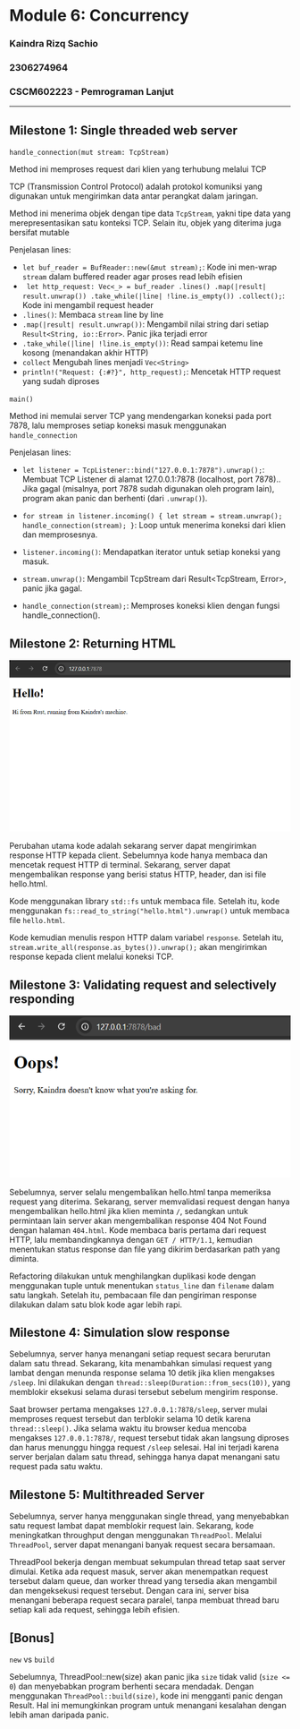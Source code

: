 # Module 6: Concurrency

### Kaindra Rizq Sachio
### 2306274964   
### CSCM602223 - Pemrograman Lanjut

---

## Milestone 1: Single threaded web server

`handle_connection(mut stream: TcpStream)`

Method ini memproses request dari klien yang terhubung melalui TCP

TCP (Transmission Control Protocol) adalah protokol komuniksi yang digunakan untuk mengirimkan data antar perangkat dalam jaringan.

Method ini menerima objek dengan tipe data `TcpStream`, yakni tipe data yang merepresentasikan satu konteksi TCP. Selain itu, objek yang diterima juga bersifat mutable

Penjelasan lines:

- `let buf_reader = BufReader::new(&mut stream);`: Kode ini men-wrap `stream` dalam buffered reader agar proses read lebih efisien
- ` let http_request: Vec<_> = buf_reader
        .lines()
        .map(|result| result.unwrap())
        .take_while(|line| !line.is_empty())
        .collect();`: Kode ini mengambil request header
- `.lines()`: Membaca  `stream` line by line
- `.map(|result| result.unwrap())`: Mengambil nilai string dari setiap `Result<String, io::Error>`. Panic jika terjadi error
- `.take_while(|line| !line.is_empty())`: Read sampai ketemu line kosong (menandakan akhir HTTP)
- `collect` Mengubah lines menjadi `Vec<String>`
- `println!("Request: {:#?}", http_request);`: Mencetak HTTP request yang sudah diproses

`main()`

Method ini memulai server TCP yang mendengarkan koneksi pada port 7878, lalu memproses setiap koneksi masuk menggunakan `handle_connection`

Penjelasan lines:
- `let listener = TcpListener::bind("127.0.0.1:7878").unwrap();`: Membuat TCP Listener di alamat 127.0.0.1:7878 (localhost, port 7878).. Jika gagal (misalnya, port 7878 sudah digunakan oleh program lain), program akan panic dan berhenti (dari `.unwrap()`).

- `for stream in listener.incoming() {
    let stream = stream.unwrap();
    handle_connection(stream);
}`: Loop untuk menerima koneksi dari klien dan memprosesnya.

- `listener.incoming()`: Mendapatkan iterator untuk setiap koneksi yang masuk.

- `stream.unwrap()`: Mengambil TcpStream dari Result<TcpStream, Error>, panic jika gagal.

- `handle_connection(stream);`: Memproses koneksi klien dengan fungsi handle_connection().

## Milestone 2: Returning HTML

![Screenshot Milestone 2](readme_images/milestones_2.png)

Perubahan utama kode adalah sekarang server dapat mengirimkan response HTTP kepada client. Sebelumnya kode hanya membaca dan mencetak request HTTP di terminal. Sekarang, server dapat mengembalikan response yang berisi status HTTP, header, dan isi file hello.html.

Kode menggunakan library `std::fs` untuk membaca file. Setelah itu, kode menggunakan `fs::read_to_string("hello.html").unwrap()` untuk membaca file `hello.html`. 

 Kode kemudian menulis respon HTTP dalam variabel `response`. Setelah itu, `    stream.write_all(response.as_bytes()).unwrap();` akan mengirimkan response kepada client melalui koneksi TCP.

## Milestone 3: Validating request and selectively responding

![Screenshot Milestone 3](readme_images/milestones_3.png)


Sebelumnya, server selalu mengembalikan hello.html tanpa memeriksa request yang diterima. Sekarang, server memvalidasi request dengan hanya mengembalikan hello.html jika klien meminta `/`, sedangkan untuk permintaan lain server akan mengembalikan response 404 Not Found dengan halaman `404.html`. Kode membaca baris pertama dari request HTTP, lalu membandingkannya dengan `GET / HTTP/1.1`, kemudian menentukan status response dan file yang dikirim berdasarkan path yang diminta.

Refactoring dilakukan untuk menghilangkan duplikasi kode dengan menggunakan tuple untuk menentukan `status_line` dan `filename` dalam satu langkah. Setelah itu, pembacaan file dan pengiriman response dilakukan dalam satu blok kode agar lebih rapi.

## Milestone 4: Simulation slow response
Sebelumnya, server hanya menangani setiap request secara berurutan dalam satu thread. Sekarang, kita menambahkan simulasi request yang lambat dengan menunda response selama 10 detik jika klien mengakses `/sleep`. Ini dilakukan dengan `thread::sleep(Duration::from_secs(10))`, yang memblokir eksekusi selama durasi tersebut sebelum mengirim response.

Saat browser pertama mengakses `127.0.0.1:7878/sleep`, server mulai memproses request tersebut dan terblokir selama 10 detik karena `thread::sleep()`. Jika selama waktu itu browser kedua mencoba mengakses `127.0.0.1:7878/`, request tersebut tidak akan langsung diproses dan harus menunggu hingga request `/sleep` selesai. Hal ini terjadi karena server berjalan dalam satu thread, sehingga hanya dapat menangani satu request pada satu waktu.

## Milestone 5: Multithreaded Server

Sebelumnya, server hanya menggunakan single thread, yang menyebabkan satu request lambat dapat memblokir request lain. Sekarang, kode meningkatkan throughput dengan menggunakan `ThreadPool`. Melalui `ThreadPool`, server dapat menangani banyak request secara bersamaan.

ThreadPool bekerja dengan membuat sekumpulan thread tetap saat server dimulai. Ketika ada request masuk, server akan menempatkan request tersebut dalam queue, dan worker thread yang tersedia akan mengambil dan mengeksekusi request tersebut. Dengan cara ini, server bisa menangani beberapa request secara paralel, tanpa membuat thread baru setiap kali ada request, sehingga lebih efisien.

## [Bonus] 
`new` vs `build`

Sebelumnya, ThreadPool::new(size) akan panic jika `size` tidak valid (`size <= 0`) dan menyebabkan program berhenti secara mendadak. Dengan menggunakan `ThreadPool::build(size)`, kode ini mengganti panic dengan Result. Hal ini memungkinkan program untuk menangani kesalahan dengan lebih aman daripada panic. 
